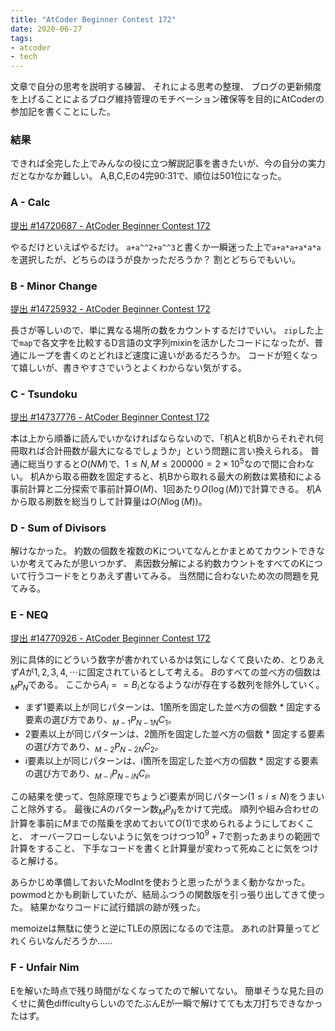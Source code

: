 ```yaml
---
title: "AtCoder Beginner Contest 172"
date: 2020-06-27
tags:
- atcoder
- tech
---
```


文章で自分の思考を説明する練習、
それによる思考の整理、
ブログの更新頻度を上げることによるブログ維持管理のモチベーション確保等を目的にAtCoderの参加記を書くことにした。

### 結果

できれば全完した上でみんなの役に立つ解説記事を書きたいが、今の自分の実力だとなかなか難しい。
A,B,C,Eの4完90:31で、順位は501位になった。

### A - Calc

[提出 #14720687 - AtCoder Beginner Contest 172](https://atcoder.jp/contests/abc172/submissions/14720687)

やるだけといえばやるだけ。
`a+a^^2+a^^3`と書くか一瞬迷った上で`a+a*a+a*a*a`を選択したが、どちらのほうが良かっただろうか？
割とどちらでもいい。

### B - Minor Change

[提出 #14725932 - AtCoder Beginner Contest 172](https://atcoder.jp/contests/abc172/submissions/14725932)

長さが等しいので、単に異なる場所の数をカウントするだけでいい。
`zip`した上で`map`で各文字を比較するD言語の文字列mixinを活かしたコードになったが、普通にループを書くのとどれほど速度に違いがあるだろうか。
コードが短くなって嬉しいが、書きやすさでいうとよくわからない気がする。

### C - Tsundoku

[提出 #14737776 - AtCoder Beginner Contest 172](https://atcoder.jp/contests/abc172/submissions/14737776)

本は上から順番に読んでいかなければならないので、「机Aと机Bからそれぞれ何冊取れば合計冊数が最大になるでしょうか」という問題に言い換えられる。
普通に総当りすると$O(NM)$で、$1 \leq N, M \leq 200000 = 2\times 10^5$なので間に合わない。
机Aから取る冊数を固定すると、机Bから取れる最大の刷数は累積和による事前計算と二分探索で事前計算$O(M)$、1回あたり$O(\log(M))$で計算できる。
机Aから取る刷数を総当りして計算量は$O(N\log(M))$。

### D - Sum of Divisors

解けなかった。
約数の個数を複数のKについてなんとかまとめてカウントできないか考えてみたが思いつかず、
素因数分解による約数カウントをすべてのKについて行うコードをとりあえず書いてみる。
当然間に合わないため次の問題を見てみる。

### E - NEQ

[提出 #14770926 - AtCoder Beginner Contest 172](https://atcoder.jp/contests/abc172/submissions/14770926)

別に具体的にどういう数字が書かれているかは気にしなくて良いため、とりあえず$A$が$1,2,3,4,\cdots$に固定されているとして考える。
$B$のすべての並べ方の個数は$_MP_N$である。
ここから$A_i == B_i$となるような$i$が存在する数列を除外していく。

- まず1要素以上が同じパターンは、1箇所を固定した並べ方の個数 * 固定する要素の選び方であり、$_{M-1}P_{N-1} {}_{N}C_1$。
- 2要素以上が同じパターンは、2箇所を固定した並べ方の個数 * 固定する要素の選び方であり、$_{M-2}P_{N-2} {}_{N}C_2$。
- i要素以上が同じパターンは、i箇所を固定した並べ方の個数 * 固定する要素の選び方であり、$_{M-i}P_{N-i} {}_{N}C_i$。

この結果を使って、包除原理でちょうどi要素が同じパターン$(1\leq i \leq N)$をうまいこと除外する。
最後に$A$のパターン数$_MP_N$をかけて完成。
順列や組み合わせの計算を事前に$M$までの階乗を求めておいて$O(1)$で求められるようにしておくこと、
オーバーフローしないように気をつけつつ$10^9+7$で割ったあまりの範囲で計算をすること、
下手なコードを書くと計算量が変わって死ぬことに気をつけると解ける。

あらかじめ準備しておいたModIntを使おうと思ったがうまく動かなかった。
powmodとかも刷新していたが、結局ふつうの関数版を引っ張り出してきて使った。
結果かなりコードに試行錯誤の跡が残った。

memoizeは無駄に使うと逆にTLEの原因になるので注意。
あれの計算量ってどれくらいなんだろうか……

### F - Unfair Nim

Eを解いた時点で残り時間がなくなってたので解いてない。
簡単そうな見た目のくせに黄色difficultyらしいのでたぶんEが一瞬で解けてても太刀打ちできなかったはず。